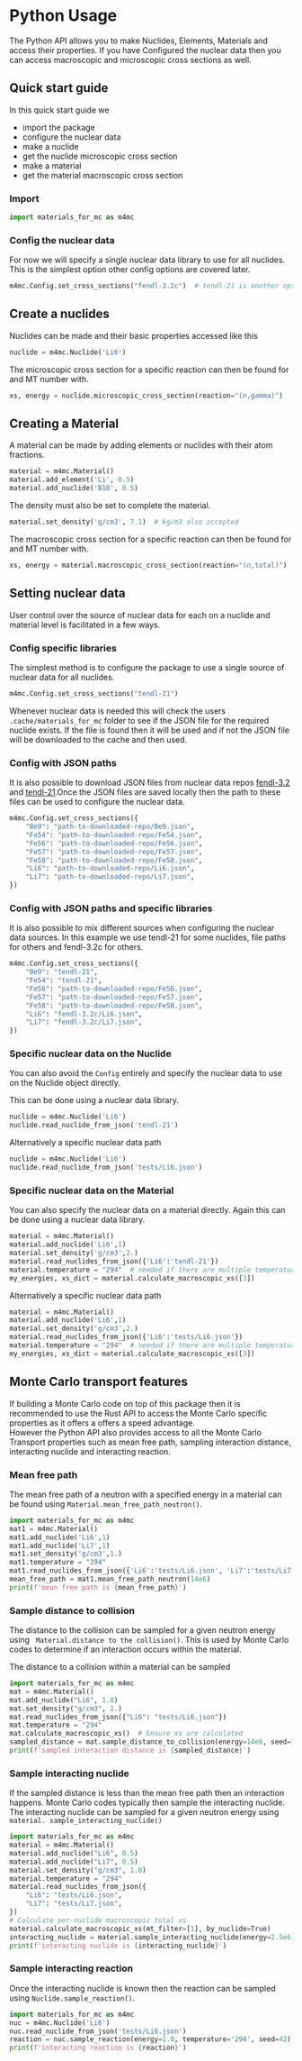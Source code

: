 # Python Usage

The Python API allows you to make Nuclides, Elements, Materials and access their properties. If you have Configured the nuclear data then you can access macroscopic and microscopic cross sections as well.


## Quick start guide

In this quick start guide we
- import the package
- configure the nuclear data
- make a nuclide
- get the nuclide microscopic cross section
- make a material
- get the material macroscopic cross section

### Import

```python
import materials_for_mc as m4mc
```

### Config the nuclear data

For now we will specify a single nuclear data library to use for all nuclides.
This is the simplest option other config options are covered later.  

```python
m4mc.Config.set_cross_sections("fendl-3.2c")  # tendl-21 is another option
```

## Create a nuclides

Nuclides can be made and their basic properties accessed like this

```python
nuclide = m4mc.Nuclide('Li6')
```

The microscopic cross section for a specific reaction can then be found for and MT number with.

```python
xs, energy = nuclide.microscopic_cross_section(reaction="(n,gamma)")
```

## Creating a Material

A material can be made by adding elements or nuclides with their atom fractions.

```python
material = m4mc.Material()
material.add_element('Li', 0.5)
material.add_nuclide('B10', 0.5)
```

The density must also be set to complete the material.

```python
material.set_density('g/cm3', 7.1)  # kg/m3 also accepted
```

The macroscopic cross section for a specific reaction can then be found for and MT number with.

```python
xs, energy = material.macroscopic_cross_section(reaction="(n,total)")
```





## Setting nuclear data

User control over the source of nuclear data for each on a nuclide and material level is facilitated in a few ways.

### Config specific libraries

The simplest method is to configure the package to use a single source of nuclear data for all nuclides.

```python
m4mc.Config.set_cross_sections("tendl-21")
```

Whenever nuclear data is needed this will check the users ```.cache/materials_for_mc``` folder to see if the JSON file for the required nuclide exists.
If the file is found then it will be used and if not the JSON file will be downloaded to the cache and then used.

### Config with JSON paths

It is also possible to download JSON files from nuclear data repos [fendl-3.2](https://github.com/fusion-neutronics/cross_section_data_fendl_3.2c) and [tendl-21](https://github.com/fusion-neutronics/cross_section_data_tendl_21).Once the JSON files are saved locally then the path to these files can be used to configure the nuclear data.

```python
m4mc.Config.set_cross_sections({
    "Be9": "path-to-downloaded-repo/Be9.json",
    "Fe54": "path-to-downloaded-repo/Fe54.json",
    "Fe56": "path-to-downloaded-repo/Fe56.json",
    "Fe57": "path-to-downloaded-repo/Fe57.json",
    "Fe58": "path-to-downloaded-repo/Fe58.json",
    "Li6": "path-to-downloaded-repo/Li6.json",
    "Li7": "path-to-downloaded-repo/Li7.json",
})
```

### Config with JSON paths and specific libraries

It is also possible to mix different sources when configuring the nuclear data sources. In this example we use tendl-21 for some nuclides, file paths for others and fendl-3.2c for others.

```python
m4mc.Config.set_cross_sections({
    "Be9": "tendl-21",
    "Fe54": "tendl-21",
    "Fe56": "path-to-downloaded-repo/Fe56.json",
    "Fe57": "path-to-downloaded-repo/Fe57.json",
    "Fe58": "path-to-downloaded-repo/Fe58.json",
    "Li6": "fendl-3.2c/Li6.json",
    "Li7": "fendl-3.2c/Li7.json",
})
```

### Specific nuclear data on the Nuclide

You can also avoid the ```Config``` entirely and specify the nuclear data to use on the Nuclide object directly.

This can be done using a nuclear data library.
```python
nuclide = m4mc.Nuclide('Li6')
nuclide.read_nuclide_from_json('tendl-21')
```

Alternatively a specific nuclear data path

```python
nuclide = m4mc.Nuclide('Li6')
nuclide.read_nuclide_from_json('tests/Li6.json')
```

### Specific nuclear data on the Material

You can also specify the nuclear data on a material directly.
Again this can be done using a nuclear data library.

```python
material = m4mc.Material()
material.add_nuclide('Li6',1)
material.set_density('g/cm3',2.)
material.read_nuclides_from_json({'Li6':'tendl-21'})
material.temperature = "294"  # needed if there are multiple temperatures 
my_energies, xs_dict = material.calculate_macroscopic_xs([3])
```

Alternatively a specific nuclear data path

```python
material = m4mc.Material()
material.add_nuclide('Li6',1)
material.set_density('g/cm3',2.)
material.read_nuclides_from_json({'Li6':'tests/Li6.json'})
material.temperature = "294"  # needed if there are multiple temperatures 
my_energies, xs_dict = material.calculate_macroscopic_xs([3])
```


## Monte Carlo transport features

If building a Monte Carlo code on top of this package then it is recommended to use the Rust API to access the Monte Carlo specific properties as it offers a offers a speed advantage.  
However the Python API also provides access to all the Monte Carlo Transport properties such as mean free path, sampling interaction distance, interacting nuclide and interacting reaction.

### Mean free path

The mean free path of a neutron with a specified energy in a material can be found using ```Material.mean_free_path_neutron()```.

```python
import materials_for_mc as m4mc
mat1 = m4mc.Material()
mat1.add_nuclide('Li6',1)
mat1.add_nuclide('Li7',1)
mat1.set_density('g/cm3',1.)
mat1.temperature = "294"
mat1.read_nuclides_from_json({'Li6':'tests/Li6.json', 'Li7':'tests/Li7.json'})
mean_free_path = mat1.mean_free_path_neutron(14e6)
print(f'mean free path is {mean_free_path}')
```

### Sample distance to collision

The distance to the collision can be sampled for a given neutron energy using ``` Material.distance to the collision()```.
This is used by Monte Carlo codes to determine if an interaction occurs within the material.


The distance to a collision within a material can be sampled
```python
import materials_for_mc as m4mc
mat = m4mc.Material()
mat.add_nuclide("Li6", 1.0)
mat.set_density("g/cm3", 1.)
mat.read_nuclides_from_json({"Li6": "tests/Li6.json"})
mat.temperature = "294"
mat.calculate_macroscopic_xs()  # Ensure xs are calculated
sampled_distance = mat.sample_distance_to_collision(energy=14e6, seed=1234)
print(f'sampled interaction distance is {sampled_distance}')
```

### Sample interacting nuclide

If the sampled distance is less than the mean free path then an interaction happens.
Monte Carlo codes typically then sample the interacting nuclide.
The interacting nuclide can be sampled for a given neutron energy using ```material. sample_interacting_nuclide()```

```python
import materials_for_mc as m4mc
material = m4mc.Material()
material.add_nuclide("Li6", 0.5)
material.add_nuclide("Li7", 0.5)
material.set_density("g/cm3", 1.0)
material.temperature = "294"
material.read_nuclides_from_json({
    "Li6": "tests/Li6.json",
    "Li7": "tests/Li7.json",
})
# Calculate per-nuclide macroscopic total xs
material.calculate_macroscopic_xs(mt_filter=[1], by_nuclide=True)
interacting_nuclide = material.sample_interacting_nuclide(energy=2.5e6, seed=456)
print(f'interacting nuclide is {interacting_nuclide}')
```

### Sample interacting reaction

Once the interacting nuclide is known then the reaction can be sampled using ```Nuclide.sample_reaction()```.

```python
import materials_for_mc as m4mc
nuc = m4mc.Nuclide('Li6')
nuc.read_nuclide_from_json('tests/Li6.json')
reaction = nuc.sample_reaction(energy=1.0, temperature='294', seed=42)
print(f'interacting reaction is {reaction}')
```